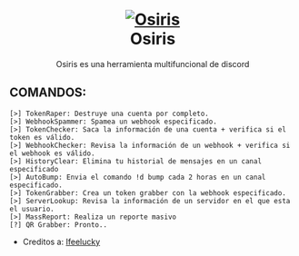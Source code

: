 <h1 align="center">
  <br>
  <a href="https://github.com/zEncrypte/Osiris"><img src="https://i.ibb.co/SXNgdf0/osiriis.png" alt="Osiris"></a>
  <br>
  Osiris
  <br>
</h1>
<p align="center">Osiris es una herramienta multifuncional de discord</p>

## COMANDOS:
```
[>] TokenRaper: Destruye una cuenta por completo.
[>] WebhookSpammer: Spamea un webhook especificado.
[>] TokenChecker: Saca la información de una cuenta + verifica si el token es válido.
[>] WebhookChecker: Revisa la información de un webhook + verifica si el webhook es válido.
[>] HistoryClear: Elimina tu historial de mensajes en un canal especificado
[>] AutoBump: Envia el comando !d bump cada 2 horas en un canal especificado.
[>] TokenGrabber: Crea un token grabber con la webhook especificado.
[>] ServerLookup: Revisa la información de un servidor en el que esta el usuario.
[>] MassReport: Realiza un reporte masivo
[?] QR Grabber: Pronto..
```

- Creditos a: [Ifeelucky](https://github.com/ifeelucky)

